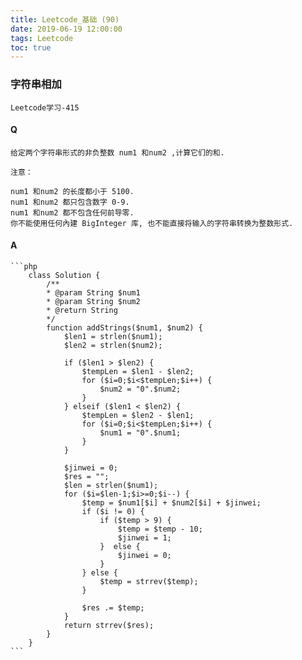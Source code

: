 ```yaml
---
title: Leetcode_基础 (90)
date: 2019-06-19 12:00:00
tags: Leetcode
toc: true
---
```


### 字符串相加
    Leetcode学习-415

<!-- more -->

#### Q
    给定两个字符串形式的非负整数 num1 和num2 ,计算它们的和.

    注意：

    num1 和num2 的长度都小于 5100.
    num1 和num2 都只包含数字 0-9.
    num1 和num2 都不包含任何前导零.
    你不能使用任何內建 BigInteger 库, 也不能直接将输入的字符串转换为整数形式.

#### A
    ```php
        class Solution {
            /**
            * @param String $num1
            * @param String $num2
            * @return String
            */
            function addStrings($num1, $num2) {
                $len1 = strlen($num1);
                $len2 = strlen($num2);
                
                if ($len1 > $len2) {
                    $tempLen = $len1 - $len2;
                    for ($i=0;$i<$tempLen;$i++) {
                        $num2 = "0".$num2;
                    }
                } elseif ($len1 < $len2) {
                    $tempLen = $len2 - $len1;
                    for ($i=0;$i<$tempLen;$i++) {
                        $num1 = "0".$num1;
                    }
                }
                
                $jinwei = 0;
                $res = "";
                $len = strlen($num1);
                for ($i=$len-1;$i>=0;$i--) {
                    $temp = $num1[$i] + $num2[$i] + $jinwei;
                    if ($i != 0) {
                        if ($temp > 9) {
                            $temp = $temp - 10;
                            $jinwei = 1;
                        }  else {
                            $jinwei = 0;
                        }
                    } else {
                        $temp = strrev($temp);
                    }
                    
                    $res .= $temp;
                }
                return strrev($res);
            }
        }
    ```
